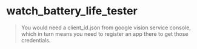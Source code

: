 # watch_battery_life_tester

> You would need a client_id.json from google vision service console, which in turn means you need to register an app there to get those credentials.
 
